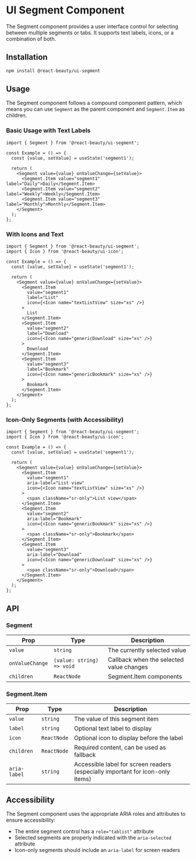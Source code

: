 # UI Segment Component

The Segment component provides a user interface control for selecting between multiple segments or tabs. It supports text labels, icons, or a combination of both.

## Installation

```bash
npm install @react-beauty/ui-segment
```

## Usage

The Segment component follows a compound component pattern, which means you can use `Segment` as the parent component and `Segment.Item` as children.

### Basic Usage with Text Labels

```tsx
import { Segment } from '@react-beauty/ui-segment';

const Example = () => {
  const [value, setValue] = useState('segment1');

  return (
    <Segment value={value} onValueChange={setValue}>
      <Segment.Item value="segment1" label="Daily">Daily</Segment.Item>
      <Segment.Item value="segment2" label="Weekly">Weekly</Segment.Item>
      <Segment.Item value="segment3" label="Monthly">Monthly</Segment.Item>
    </Segment>
  );
};
```

### With Icons and Text

```tsx
import { Segment } from '@react-beauty/ui-segment';
import { Icon } from '@react-beauty/ui-icon';

const Example = () => {
  const [value, setValue] = useState('segment1');

  return (
    <Segment value={value} onValueChange={setValue}>
      <Segment.Item 
        value="segment1" 
        label="List" 
        icon={<Icon name="textListView" size="xs" />}
      >
        List
      </Segment.Item>
      <Segment.Item 
        value="segment2" 
        label="Download" 
        icon={<Icon name="genericDownload" size="xs" />}
      >
        Download
      </Segment.Item>
      <Segment.Item 
        value="segment3" 
        label="Bookmark" 
        icon={<Icon name="genericBookmark" size="xs" />}
      >
        Bookmark
      </Segment.Item>
    </Segment>
  );
};
```

### Icon-Only Segments (with Accessibility)

```tsx
import { Segment } from '@react-beauty/ui-segment';
import { Icon } from '@react-beauty/ui-icon';

const Example = () => {
  const [value, setValue] = useState('segment1');

  return (
    <Segment value={value} onValueChange={setValue}>
      <Segment.Item 
        value="segment1" 
        aria-label="List view" 
        icon={<Icon name="textListView" size="xs" />}
      >
        <span className="sr-only">List view</span>
      </Segment.Item>
      <Segment.Item 
        value="segment2" 
        aria-label="Bookmark" 
        icon={<Icon name="genericBookmark" size="xs" />}
      >
        <span className="sr-only">Bookmark</span>
      </Segment.Item>
      <Segment.Item 
        value="segment3" 
        aria-label="Download" 
        icon={<Icon name="genericDownload" size="xs" />}
      >
        <span className="sr-only">Download</span>
      </Segment.Item>
    </Segment>
  );
};
```

## API

### Segment

| Prop | Type | Description |
|------|------|-------------|
| `value` | `string` | The currently selected value |
| `onValueChange` | `(value: string) => void` | Callback when the selected value changes |
| `children` | `ReactNode` | Segment.Item components |

### Segment.Item

| Prop | Type | Description |
|------|------|-------------|
| `value` | `string` | The value of this segment item |
| `label` | `string` | Optional text label to display |
| `icon` | `ReactNode` | Optional icon to display before the label |
| `children` | `ReactNode` | Required content, can be used as fallback |
| `aria-label` | `string` | Accessible label for screen readers (especially important for icon-only items) |

## Accessibility

The Segment component uses the appropriate ARIA roles and attributes to ensure accessibility:

- The entire segment control has a `role="tablist"` attribute
- Selected segments are properly indicated with the `aria-selected` attribute
- Icon-only segments should include an `aria-label` for screen readers
